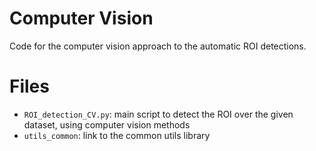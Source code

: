 # Computer Vision
Code for the computer vision approach to the automatic ROI detections.

# Files
  * `ROI_detection_CV.py`: main script to detect the ROI over the given dataset, using computer vision methods
  * `utils_common`: link to the common utils library
